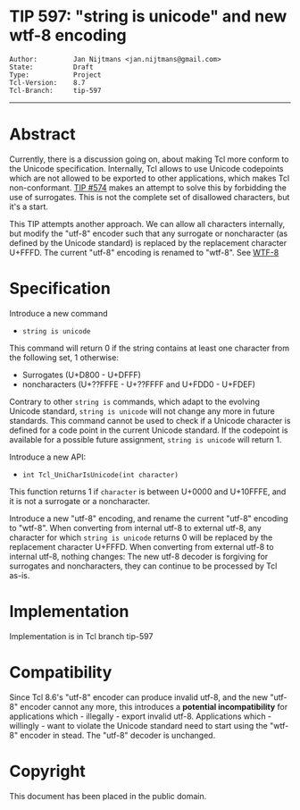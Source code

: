 # TIP 597: "string is unicode" and new wtf-8 encoding
	Author:         Jan Nijtmans <jan.nijtmans@gmail.com>
	State:          Draft
	Type:           Project
	Tcl-Version:    8.7
	Tcl-Branch:     tip-597
-----
# Abstract

Currently, there is a discussion going on, about making Tcl more
conform to the Unicode specification. Internally, Tcl allows
to use Unicode codepoints which are not allowed to be exported
to other applications, which makes Tcl non-conformant.
[TIP #574](https://core.tcl-lang.org/tips/doc/trunk/tip/573.md)
makes an attempt to solve this by forbidding the use of surrogates.
This is not the complete set of disallowed characters, but it's
a start.

This TIP attempts another approach. We can allow all characters
internally, but modify the "utf-8" encoder such that any surrogate
or noncharacter (as defined by the Unicode standard) is replaced
by the replacement character U+FFFD. The current "utf-8"
encoding is renamed to "wtf-8". See [WTF-8](https://simonsapin.github.io/wtf-8/)

# Specification

Introduce a new command

* `string is unicode`

This command will return 0 if the string contains at least
one character from the following set, 1 otherwise:

* Surrogates (U+D800 - U+DFFF)
* noncharacters (U+??FFFE - U+??FFFF and U+FDD0 - U+FDEF)

Contrary to other `string is` commands, which adapt to the
evolving Unicode standard, `string is unicode` will not
change any more in future standards. This command cannot be used to
check if a Unicode character is defined for a code point in the
current Unicode standard. If the codepoint is available for a
possible future assignment, `string is unicode` will return 1.

Introduce a new API:

* `int Tcl_UniCharIsUnicode(int character)`

This function returns 1 if `character` is between U+0000 and
U+10FFFE, and it is not a surrogate or a noncharacter.

Introduce a new "utf-8" encoding, and rename the current "utf-8"
encoding to "wtf-8". When converting from internal utf-8 to
external utf-8, any character for which `string is unicode`
returns 0 will be replaced by the replacement character U+FFFD.
When converting from external utf-8 to internal utf-8, nothing
changes: The new utf-8 decoder is forgiving for surrogates
and noncharacters, they can continue to be processed by Tcl as-is.

# Implementation

Implementation is in Tcl branch tip-597

# Compatibility

Since Tcl 8.6's "utf-8" encoder can produce invalid utf-8, and
the new "utf-8" encoder cannot any more, this introduces a
**potential incompatibility** for applications which - illegally -
export invalid utf-8. Applications which - willingly - want to
violate the Unicode standard need to start using the "wtf-8"
encoder in stead. The "utf-8" decoder is unchanged.

# Copyright

This document has been placed in the public domain.
